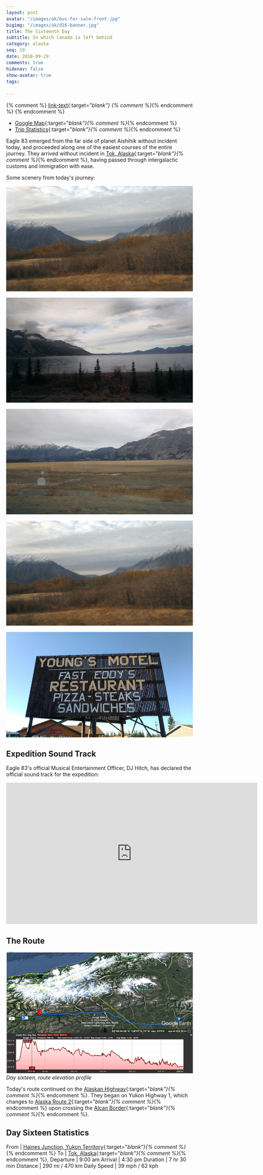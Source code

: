 ```yaml
---
layout: post
avatar: "/images/ak/bus-for-sale-front.jpg"
bigimg: "/images/ak/d16-banner.jpg"
title: The Sixteenth Day
subtitle: In which Canada is left behind
category: alaska
seq: 19
date: 2018-09-29
comments: true
hidenav: false
show-avatar: true
tags:

---
```


{% comment %}
[link-text](link-url){:target="_blank"}
{% comment %}_{% endcomment %}
{% endcomment %}


* [Google Map](https://drive.google.com/open?id=1QToP1iDFNB0dEk8pjlkAVyIr8ThzeEdh&usp=sharing){:target="_blank"}{% comment %}_{% endcomment %} 
* [Trip Statistics](https://docs.google.com/spreadsheets/d/10dU6wdnTdiuMCkSWJ2yGe1PNjGZWlgYcmZ_RCtjf--8/edit?usp=sharing){:target="_blank"}{% comment %}_{% endcomment %}

Eagle 83 emerged from the far side of planet Aishihik without incident today,
and proceeded along one of the easiest courses of the entire journey. They
arrived without incident in
[Tok, Alaska](https://en.wikipedia.org/wiki/Tok,_Alaska){:target="_blank"}{% comment %}_{% endcomment %},
having passed through intergalactic customs and immigration with ease.

Some scenery from today's journey:

![d16-tree-mountain-snow](/images/ak/d16-tree-mountain-snow.jpg)

![d16-lake-and-sky](/images/ak/d16-lake-and-sky.jpg)

![d16-field-mountains](/images/ak/d16-field-mountains.jpg)

![d16-tree-mountain-snow](/images/ak/d16-tree-mountain-snow.jpg)

![d16-young-fast-eddys](/images/ak/d16-young-fast-eddys.jpg)


## Expedition Sound Track

Eagle 83's official Musical Entertainment Officer, DJ Hitch, has declared
the official sound track for the expedition:

<iframe width="678" height="381" src="https://www.youtube.com/embed/OVi0JpvMZtk" frameborder="0" allow="autoplay; encrypted-media" allowfullscreen></iframe>

## The Route

![d16-elevation](/images/ak/d16-elevation.png)
*Day sixteen, route elevation profile*

Today's route continued on the
[Alaskan Highway](https://en.wikipedia.org/wiki/Alaska_Highway){:target="_blank"}{% comment %}_{% endcomment %}.
They began on Yukon Highway 1, which changes to 
[Alaska Route 2](https://en.wikipedia.org/wiki/Alaska_Route_2){:target="_blank"}{% comment %}_{% endcomment %}
upon crossing the
[Alcan Border](https://en.wikipedia.org/wiki/Alcan_Border,_Alaska){:target="_blank"}{% comment %}_{% endcomment %}.


## Day Sixteen Statistics

From | [Haines Junction, Yukon Territory](https://en.wikipedia.org/wiki/Haines_Junction){:target="_blank"}{% comment %}_{% endcomment %}
To | [Tok, Alaska](https://en.wikipedia.org/wiki/Tok,_Alaska){:target="_blank"}{% comment %}_{% endcomment %},
Departure | 9:00 am 
Arrival | 4:30 pm 
Duration | 7 hr 30 min
Distance | 290 mi / 470 km
Daily Speed | 39 mph / 62 kph

